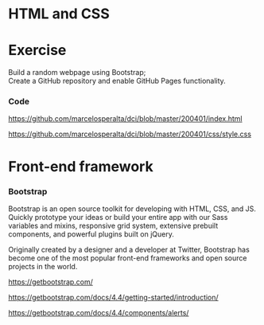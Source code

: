 # HTML and CSS

# Exercise

Build a random webpage using Bootstrap;  
Create a GitHub repository and enable GitHub Pages functionality.

### Code

https://github.com/marcelosperalta/dci/blob/master/200401/index.html  

https://github.com/marcelosperalta/dci/blob/master/200401/css/style.css

# Front-end framework

### **Bootstrap**

Bootstrap is an open source toolkit for developing with HTML, CSS, and JS. Quickly prototype your ideas or build your entire app with our Sass variables and mixins, responsive grid system, extensive prebuilt components, and powerful plugins built on jQuery.

Originally created by a designer and a developer at Twitter, Bootstrap has become one of the most popular front-end frameworks and open source projects in the world.

https://getbootstrap.com/  

https://getbootstrap.com/docs/4.4/getting-started/introduction/  

https://getbootstrap.com/docs/4.4/components/alerts/